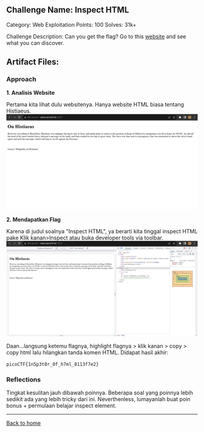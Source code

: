 ## Challenge Name: Inspect HTML
Category: Web Exploitation
Points: 100
Solves: 31k+

Challenge Description: 
Can you get the flag?
Go to this [website](http://saturn.picoctf.net:55825/) and see what you can discover.

Artifact Files:
-

### Approach

**1. Analisis Website**

Pertama kita lihat dulu websitenya. Hanya website HTML biasa tentang Histiaeus.
![website](Inspect%20HTML-1.JPG)

**2. Mendapatkan Flag**

Karena di judul soalnya "Inspect HTML", ya berarti kita tinggal inspect HTML pake Klik kanan>Inspect atau buka developer tools via toolbar.
![inspect](Inspect%20HTML-2.JPG)

Daan...langsung ketemu flagnya, highlight flagnya > klik kanan > copy > copy html lalu hilangkan tanda komen HTML. Didapat hasil akhir:
```
picoCTF{1n5p3t0r_0f_h7ml_8113f7e2}
```

### Reflections
Tingkat kesulitan jauh dibawah poinnya. Beberapa soal yang poinnya lebih sedikit ada yang lebih tricky dari ini. Neverthenless, lumayanlah buat poin bonus + permulaan belajar inspect element.

---
[Back to home](../Readme.md)
